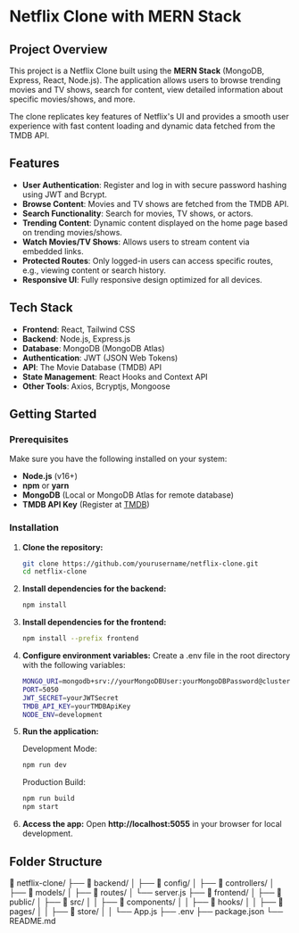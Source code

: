 # Netflix Clone with MERN Stack

## Project Overview

This project is a Netflix Clone built using the **MERN Stack** (MongoDB, Express, React, Node.js). The application allows users to browse trending movies and TV shows, search for content, view detailed information about specific movies/shows, and more.

The clone replicates key features of Netflix's UI and provides a smooth user experience with fast content loading and dynamic data fetched from the TMDB API.

## Features

- **User Authentication**: Register and log in with secure password hashing using JWT and Bcrypt.
- **Browse Content**: Movies and TV shows are fetched from the TMDB API.
- **Search Functionality**: Search for movies, TV shows, or actors.
- **Trending Content**: Dynamic content displayed on the home page based on trending movies/shows.
- **Watch Movies/TV Shows**: Allows users to stream content via embedded links.
- **Protected Routes**: Only logged-in users can access specific routes, e.g., viewing content or search history.
- **Responsive UI**: Fully responsive design optimized for all devices.

## Tech Stack

- **Frontend**: React, Tailwind CSS
- **Backend**: Node.js, Express.js
- **Database**: MongoDB (MongoDB Atlas)
- **Authentication**: JWT (JSON Web Tokens)
- **API**: The Movie Database (TMDB) API
- **State Management**: React Hooks and Context API
- **Other Tools**: Axios, Bcryptjs, Mongoose

## Getting Started

### Prerequisites

Make sure you have the following installed on your system:
- **Node.js** (v16+)
- **npm** or **yarn**
- **MongoDB** (Local or MongoDB Atlas for remote database)
- **TMDB API Key** (Register at [TMDB](https://www.themoviedb.org/))

### Installation

1. **Clone the repository:**
   ```bash
   git clone https://github.com/yourusername/netflix-clone.git
   cd netflix-clone

2. **Install dependencies for the backend:**
   ```bash
   npm install

3. **Install dependencies for the frontend:**
   ```bash
   npm install --prefix frontend

4. **Configure environment variables:**
   Create a .env file in the root directory with the following variables:
   ```bash
   MONGO_URI=mongodb+srv://yourMongoDBUser:yourMongoDBPassword@cluster0.mongodb.net/netflix_clone?retryWrites=true&w=majority
   PORT=5050
   JWT_SECRET=yourJWTSecret
   TMDB_API_KEY=yourTMDBApiKey
   NODE_ENV=development
   
5. **Run the application:**
   
   Development Mode:
   ```bash
   npm run dev
   ```

   Production Build:
   ```bash
   npm run build
   npm start

3. **Access the app:**
   Open **http://localhost:5055** in your browser for local development.


## Folder Structure
📁 netflix-clone/
├── 📁 backend/
│   ├── 📁 config/
│   ├── 📁 controllers/
│   ├── 📁 models/
│   ├── 📁 routes/
│   └── server.js
├── 📁 frontend/
│   ├── 📁 public/
│   ├── 📁 src/
│   │   ├── 📁 components/
│   │   ├── 📁 hooks/
│   │   ├── 📁 pages/
│   │   ├── 📁 store/
│   │   └── App.js
├── .env
├── package.json
└── README.md


